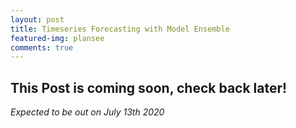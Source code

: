 ```yaml
---
layout: post
title: Timeseries Forecasting with Model Ensemble
featured-img: plansee
comments: true
---
```


## This Post is coming soon, check back later!
_Expected to be out on July 13th 2020_